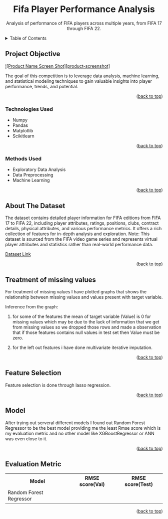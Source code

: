<a name="readme-top"></a>
<div align = "center">
  <h1 align="center">Fifa Player Performance Analysis</h3>
  <p align="center">
    Analysis of performance of FIFA players across multiple years, from FIFA 17 through FIFA 22.
    <br />
</div>

<!-- TABLE OF CONTENTS -->
<details>
  <summary>Table of Contents</summary>
  <ol>
    <li>
      <a href="#Project Objective">Project Objective</a>
      <ul>
        <li><a href="#built-with">Technologies Used</a></li>
      </ul>
      <ul>
        <li><a href="#built-with">methods Used</a></li>
      </ul>
    </li>
    <li><a href="#About dataset">About the dataset</a></li>
    <li><a href="#Missing values">Treatment of missing values</a></li>
    <li><a href="#Encoding categorical variables">Encoding of Categorical Variables</a></li>
    <li><a href="#Feature Selection">Feature Selection</a></li>
    <li><a href="#Model Used">Model</a></li>
    <li><a href="#Evaluation Metric">Evaluation Metric</a></li>
  </ol>
</details>

<!-- Project Objective -->
## Project Objective

[![Product Name Screen Shot][product-screenshot]]([https://example.com](https://cdn.discordapp.com/attachments/1112761459861098507/1120807604877271150/Screenshot_2023-06-21_at_1.38.42_AM.png))

The goal of this competition is to leverage data analysis, machine learning, and statistical modeling techniques to gain valuable insights into player performance, trends, and potential.

<p align="right">(<a href="#readme-top">back to top</a>)</p>

### Technologies Used

* Numpy
* Pandas
* Matplotlib
* Scikitlearn

<p align="right">(<a href="#readme-top">back to top</a>)</p>

### Methods Used

* Exploratory Data Analysis
* Data Preprocessing
* Machine Learning

<p align="right">(<a href="#readme-top">back to top</a>)</p>

<!-- ABOUT THE Dataset-->
## About The Dataset

The dataset contains detailed player information for FIFA editions from FIFA 17 to FIFA 22, including player attributes, ratings, positions, clubs, contract details, physical attributes, and various performance metrics. It offers a rich collection of features for in-depth analysis and exploration.
Note: This dataset is sourced from the FIFA video game series and represents virtual player attributes and statistics rather than real-world performance data.

[Dataset Link](https://www.kaggle.com/competitions/mltiverse-join-comp/data)

<p align="right">(<a href="#readme-top">back to top</a>)</p>

<!-- Missing values-->
## Treatment of missing values

For treatment of missing values I have plotted graphs that shows the relationship between missing values and values present with target variable.

Inference from the graph:
1. for some of the features the mean of target variable (Value) is 0 for missing values which may be due to the lack of information that we get from missing values so we dropped those rows and made a observation that if those features contains null values in test set then Value must be zero.
  
2. for the left out features i have done multivariate iterative imputation.

<p align="right">(<a href="#readme-top">back to top</a>)</p>


## Feature Selection

Feature selection is done through lasso regression.

<p align="right">(<a href="#readme-top">back to top</a>)</p>


## Model

After trying out serveral different models I found out Random Forest Regressor to be the best model providing me the least Rmse score which is my evaluation metric and no other model like XGBoostRegressor or ANN was even close to it.

<p align="right">(<a href="#readme-top">back to top</a>)</p>

## Evaluation Metric

<table>
  <tr>
    <th>Model</th>
    <th>RMSE score(Val)</th>
    <th>RMSE score(Test)</th>
  </tr>
  <tr>
    <td>Random Forest Regressor</td>
    <td></td>
    <td></td>
  </tr>
</table>

<p align="right">(<a href="#readme-top">back to top</a>)</p>
